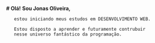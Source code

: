 **# Olá!**
	 **Sou Jonas Oliveira,** 
	 
	   estou iniciando meus estudos em DESENVOLVIMENTO WEB.
	 
	   Estou disposto a aprender e futuramente contrubuir
	   nesse universo fantástico da programação.
	    
	   
